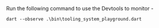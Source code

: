 Run the following command to use the Devtools to monitor - 

```shell
dart --observe .\bin\tooling_system_playground.dart
```
